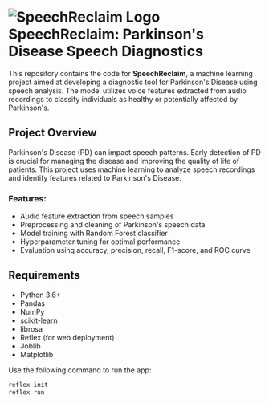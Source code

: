# ![SpeechReclaim Logo](assets/teamlogo.PNG) SpeechReclaim: Parkinson's Disease Speech Diagnostics

This repository contains the code for **SpeechReclaim**, a machine learning project aimed at developing a diagnostic tool for Parkinson's Disease using speech analysis. The model utilizes voice features extracted from audio recordings to classify individuals as healthy or potentially affected by Parkinson's.

## Project Overview

Parkinson's Disease (PD) can impact speech patterns. Early detection of PD is crucial for managing the disease and improving the quality of life of patients. This project uses machine learning to analyze speech recordings and identify features related to Parkinson's Disease.

### Features:
- Audio feature extraction from speech samples
- Preprocessing and cleaning of Parkinson's speech data
- Model training with Random Forest classifier
- Hyperparameter tuning for optimal performance
- Evaluation using accuracy, precision, recall, F1-score, and ROC curve

## Requirements

- Python 3.6+
- Pandas
- NumPy
- scikit-learn
- librosa
- Reflex (for web deployment)
- Joblib
- Matplotlib

Use the following command to run the app:

```bash
reflex init 
reflex run

